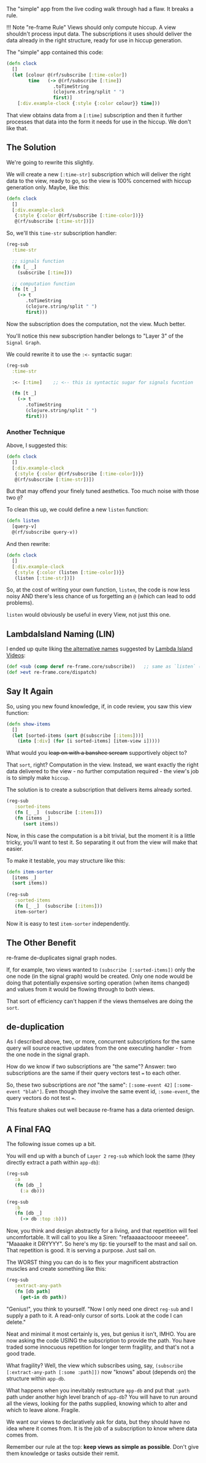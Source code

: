 
The "simple" app from the live coding walk through had a flaw. It breaks a rule.

!!! Note "re-frame Rule"
    Views should only compute hiccup. A view shouldn't process input data. The subscriptions it uses should 
    deliver the data already in the right structure, ready for use in hiccup generation.
 
The "simple" app contained this code:
```clj
(defn clock
  []
  (let [colour @(rf/subscribe [:time-color])
        time   (-> @(rf/subscribe [:time])
                 .toTimeString
                 (clojure.string/split " ")
                 first)]
    [:div.example-clock {:style {:color colour}} time]))
```

That view obtains data from a `[:time]` subscription and then it 
further processes that data into the form it needs for use in the hiccup.
We don't like that. 

## The Solution

We're going to rewrite this slightly. 

We will create a new `[:time-str]` subscription which will deliver the right data to the view, ready to go, so 
the view is 100% concerned with hiccup generation only. Maybe, like this:
```clj
(defn clock
  []
  [:div.example-clock
   {:style {:color @(rf/subscribe [:time-color])}}
   @(rf/subscribe [:time-str])])
```

So, we'll this `time-str` subscription handler:
```clj
(reg-sub 
  :time-str 

  ;; signals function 
  (fn [_ _]  
    (subscribe [:time]))

  ;; computation function
  (fn [t _] 
    (-> t
       .toTimeString
       (clojure.string/split " ")
       first)))
```

Now the subscription does the computation, not the view. Much better. 

You'll notice this new subscription handler belongs to "Layer 3" of the `Signal Graph`. 


We could rewrite it to use the `:<-` syntactic sugar:
```clj
(reg-sub 
  :time-str 

  :<- [:time]    ;; <-- this is syntactic sugar for signals fucntion

  (fn [t _] 
    (-> t
       .toTimeString
       (clojure.string/split " ")
       first)))
```

### Another Technique

Above, I suggested this:
```clj
(defn clock
  []
  [:div.example-clock
   {:style {:color @(rf/subscribe [:time-color])}}
   @(rf/subscribe [:time-str])])
```

But that may offend your finely tuned aesthetics. Too much noise with those two `@`? 

To clean this up, we could define a new `listen` function: 
```clj
(defn listen 
  [query-v]
  @(rf/subscribe query-v))
```

And then rewrite: 
```clj
(defn clock
  []
  [:div.example-clock
   {:style {:color (listen [:time-color])}}
   (listen [:time-str])])
```
So, at the cost of writing your own function, `listen`, the code is now less noisy 
AND there's less chance of us forgetting an `@` (which can lead to odd problems).

`listen` would obviously be useful in every View, not just this one. 

## LambdaIsland Naming  (LIN)

I ended up quite liking [the alternative names](https://lambdaisland.com/blog/11-02-2017-re-frame-form-1-subscriptions) 
suggested by [Lambda Island Videos](https://lambdaisland.com/):

```clj
(def <sub (comp deref re-frame.core/subscribe))   ;; same as `listen` (above)
(def >evt re-frame.core/dispatch)
```

## Say It Again

So, using you new found knowledge, if, in code review, you saw this view function:
```clj
(defn show-items
  []
  (let [sorted-items (sort @(subscribe [:items]))]  
    (into [:div] (for [i sorted-items] [item-view i]))))
```
What would you <s>leap on with a banshee scream</s> supportively object to?

That `sort`, right?  Computation in the view. Instead, we want exactly the right data 
delivered to the view - no further computation required - the view's job is to simply make `hiccup`. 

The solution is to create a subscription that delivers items already sorted. 
```clj
(reg-sub 
   :sorted-items 
   (fn [_ _]  (subscribe [:items]))
   (fn [items _]
      (sort items))
```

Now, in this case the computation is a bit trivial, but the moment it is
a little tricky, you'll want to test it.  So separating it out from the 
view will make that easier. 

To make it testable, you may structure like this:
```clj
(defn item-sorter
  [items _]
  (sort items))
  
(reg-sub 
   :sorted-items 
   (fn [_ _]  (subscribe [:items]))
   item-sorter)
```

Now it is easy to test `item-sorter` independently.  

## The Other Benefit

re-frame de-duplicates signal graph nodes.

If, for example, two views wanted to `(subscribe [:sorted-items])` only the one node 
(in the signal graph) would be created.  Only one node would be doing that 
potentially expensive sorting operation (when items changed) and values from 
it would be flowing through to both views.

That sort of efficiency can't happen if the views themselves are doing the `sort`.
 
## de-duplication

As I described above, two, or more, concurrent subscriptions for the same query will source 
reactive updates from the one executing handler - from the one node in the signal graph.

How do we know if two subscriptions are "the same"?  Answer: two subscriptions
are the same if their query vectors test `=` to each other.

So, these two subscriptions are *not* "the same":  `[:some-event 42]`  `[:some-event "blah"]`. Even
though they involve the same event id, `:some-event`, the query vectors do not test `=`.

This feature shakes out well because re-frame has a data oriented design. 

## A Final FAQ

The following issue comes up a bit.

You will end up with a bunch of `Layer 2` `reg-sub` which
look the same (they directly extract a path within `app-db`):
```clj
(reg-sub 
   :a 
   (fn [db _] 
     (:a db)))
```

```clj
(reg-sub 
   :b 
   (fn [db _] 
     (-> db :top :b)))
```
 
Now, you think and design abstractly for a living, and that repetition will feel uncomfortable. It will
call to you like a Siren: "refaaaaactoooor meeeee". "Maaaake it DRYYYY".
So here's my tip:  tie yourself to the mast and sail on. That repetition is good. It is serving a purpose.
Just sail on.

The WORST thing you can do is to flex your magnificent abstraction muscles 
and create something like this:
```clj
(reg-sub 
   :extract-any-path
   (fn [db path]
     (get-in db path))
```

"Genius!", you think to yourself.  "Now I only need one direct `reg-sub` and I supply a path to it. 
A read-only cursor of sorts.  Look at the code I can delete."
 
Neat and minimal it most certainly is, yes, but genius it isn't, IMHO. You are now asking the 
code USING the subscription to provide the path.  You have traded some innocuous 
repetition for longer term fragility, and that's not a good trade.

What fragility? Well, the view which subscribes using, say, `(subscribe [:extract-any-path [:some :path]])` 
now "knows" about (depends on) the structure within `app-db`.

What happens when you inevitably restructure `app-db` and put that `:path` path under
another high level branch of `app-db`?  You will have to run around all the views,
looking for the paths supplied, knowing which to alter and which to leave alone. 
Fragile. 

We want our views to declaratively ask for data, but they should have 
no idea where it comes from. It is the job of a subscription to know where data comes from. 

Remember our rule at the top:  **keep views as simple as possible**. 
Don't give them knowledge or tasks outside their remit.


